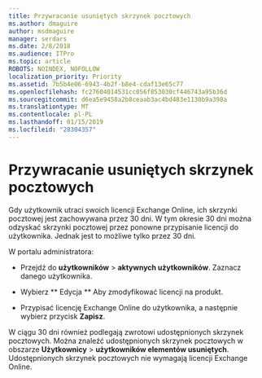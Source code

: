 ```yaml
---
title: Przywracanie usuniętych skrzynek pocztowych
ms.author: dmaguire
author: msdmaguire
manager: serdars
ms.date: 2/8/2018
ms.audience: ITPro
ms.topic: article
ROBOTS: NOINDEX, NOFOLLOW
localization_priority: Priority
ms.assetid: 7b5b4e06-6943-4b2f-b8e4-cdaf13e65c77
ms.openlocfilehash: fc27604014531cc056f853030cf446743a95b36d
ms.sourcegitcommit: d6ea5e9458a2b8ceaab3ac4bd483e1130b9a398a
ms.translationtype: MT
ms.contentlocale: pl-PL
ms.lasthandoff: 01/15/2019
ms.locfileid: "28304357"
---
```

# <a name="restore-a-deleted-mailbox"></a>Przywracanie usuniętych skrzynek pocztowych

Gdy użytkownik utraci swoich licencji Exchange Online, ich skrzynki pocztowej jest zachowywana przez 30 dni. W tym okresie 30 dni można odzyskać skrzynki pocztowej przez ponowne przypisanie licencji do użytkownika. Jednak jest to możliwe tylko przez 30 dni.
  
W portalu administratora:
  
- Przejdź do **użytkowników** \> **aktywnych użytkowników**. Zaznacz danego użytkownika.
    
- Wybierz ** Edycja ** Aby zmodyfikować licencji na produkt. 
    
- Przypisać licencję Exchange Online do użytkownika, a następnie wybierz przycisk **Zapisz**.
    
W ciągu 30 dni również podlegają zwrotowi udostępnionych skrzynek pocztowych. Można znaleźć udostępnionych skrzynek pocztowych w obszarze **Użytkownicy** \> **użytkowników elementów usuniętych**. Udostępnionych skrzynek pocztowych nie wymagają licencji Exchange Online.
  

